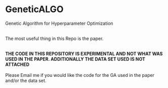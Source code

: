 # GeneticALGO
Genetic Algorithm for Hyperparameter Optimization</br></br>

The most useful thing in this Repo is the paper.</br></br>

<strong>THE CODE IN THIS REPOSITORY IS EXPERIMENTAL AND NOT WHAT WAS USED IN THE PAPER. ADDITIONALLY THE DATA SET USED IS NOT ATTACHED</strong></br></br>
Please Email me if you would like the code for the GA used in the paper and/or the data set.
